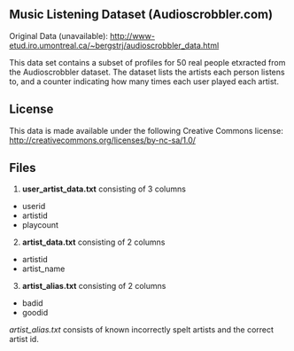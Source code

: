 Music Listening Dataset (Audioscrobbler.com)
--------------------------------

Original Data (unavailable): http://www-etud.iro.umontreal.ca/~bergstrj/audioscrobbler_data.html

This data set contains a subset of profiles for 50 real people etxracted from the Audioscrobbler dataset. 
The dataset lists the artists each person listens to, and a counter indicating how many times each user 
played each artist.


License
-------

This data is made available under the following Creative Commons license:
http://creativecommons.org/licenses/by-nc-sa/1.0/


Files
-----

1. __user_artist_data.txt__ consisting of 3 columns
 * userid 
 * artistid 
 * playcount

2. __artist_data.txt__ consisting of 2 columns
 * artistid 
 * artist_name

3. __artist_alias.txt__ consisting of 2 columns
 * badid
 * goodid
    
_artist_alias.txt_ consists of known incorrectly spelt artists and the correct artist id.
